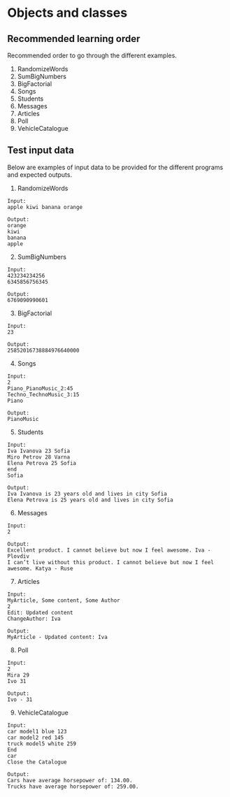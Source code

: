 # Objects and classes

## Recommended learning order

Recommended order to go through the different examples.

1. RandomizeWords
2. SumBigNumbers
3. BigFactorial
4. Songs
5. Students
6. Messages
7. Articles
8. Poll
9. VehicleCatalogue

## Test input data

Below are examples of input data to be provided for the different programs and expected outputs.

1. RandomizeWords

```
Input:
apple kiwi banana orange

Output:
orange
kiwi
banana
apple
```

2. SumBigNumbers

```
Input:
423234234256
6345856756345

Output:
6769090990601
```

3. BigFactorial

```
Input:
23

Output:
25852016738884976640000
```

4. Songs

```
Input:
2
Piano_PianoMusic_2:45
Techno_TechnoMusic_3:15
Piano

Output:
PianoMusic
```

5. Students

```
Input:
Iva Ivanova 23 Sofia
Miro Petrov 28 Varna
Elena Petrova 25 Sofia
end
Sofia

Output:
Iva Ivanova is 23 years old and lives in city Sofia
Elena Petrova is 25 years old and lives in city Sofia
```

6. Messages

```
Input:
2

Output:
Excellent product. I cannot believe but now I feel awesome. Iva - Plovdiv
I can’t live without this product. I cannot believe but now I feel awesome. Katya - Ruse
```

7. Articles

```
Input:
MyArticle, Some content, Some Author
2
Edit: Updated content
ChangeAuthor: Iva

Output:
MyArticle - Updated content: Iva
```

8. Poll

```
Input:
2
Mira 29
Ivo 31

Output:
Ivo - 31
```

9. VehicleCatalogue

```
Input:
car model1 blue 123
car model2 red 145
truck model5 white 259
End
car
Close the Catalogue

Output:
Cars have average horsepower of: 134.00.
Trucks have average horsepower of: 259.00.
```

